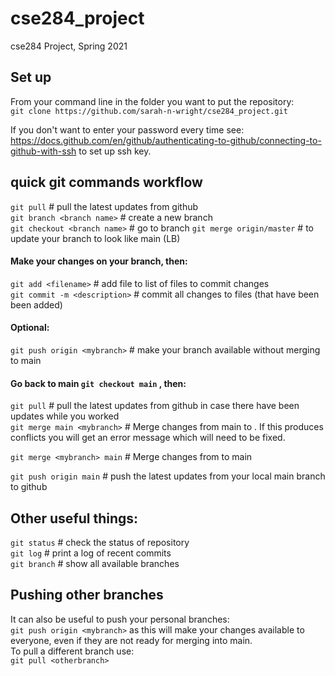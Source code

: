 # cse284_project
cse284 Project, Spring 2021

## Set up  
From your command line in the folder you want to put the repository:  
`git clone https://github.com/sarah-n-wright/cse284_project.git`

If you don't want to enter your password every time see: https://docs.github.com/en/github/authenticating-to-github/connecting-to-github-with-ssh to set up ssh key.  

## quick git commands workflow  
`git pull` # pull the latest updates from github  
`git branch <branch name>` # create a new branch  
`git checkout <branch name>` # go to branch <branch name>
`git merge origin/master` # to update your branch to look like main (LB)
 
#### Make your changes on your branch, then:  
`git add <filename>`  # add file to list of files to commit changes  
`git commit -m <description>` # commit all changes to files (that have been been added)  
#### Optional:  
`git push origin <mybranch>`  # make your branch available without merging to main
#### Go back to main `git checkout main` , then: 
`git pull` # pull the latest updates from github in case there have been updates while you worked    
`git merge main <mybranch>` # Merge changes from main to <mybranch>. If this produces conflicts you will get an error message which will need to be fixed.
 
`git merge <mybranch> main` # Merge changes from <mybranch> to main
  
`git push origin main` # push the latest updates from your local main branch to github    
  
## Other useful things:
`git status` # check the status of repository  
`git log` # print a log of recent commits  
`git branch` # show all available branches  

## Pushing other branches  

It can also be useful to push your personal branches:  
`git push origin <mybranch>` as this will make your changes available to everyone, even if they are not ready for merging into main.  
To pull a different branch use:  
`git pull <otherbranch>`
